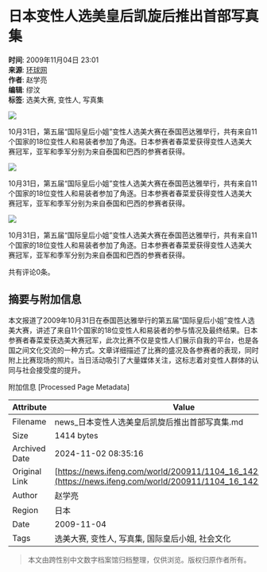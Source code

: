 # 日本变性人选美皇后凯旋后推出首部写真集

**时间**: 2009年11月04日 23:01  
**来源**: [环球网](http://world.huanqiu.com/roll/2009-11/622839.html)  
**作者**: 赵学亮  
**编辑**: 缪汶  
**标签**: 选美大赛, 变性人, 写真集  

![](http://img.ifeng.com/hres/200911/04/23/63efb4357af80a4e28f1ba4e345f55cf.jpg)

10月31日，第五届“国际皇后小姐”变性人选美大赛在泰国芭达雅举行，共有来自11个国家的18位变性人和易装者参加了角逐。日本参赛者春菜爱获得变性人选美大赛冠军，亚军和季军分别为来自泰国和巴西的参赛者获得。

![](http://img.ifeng.com/hres/200911/04/23/50b71968d59d1e5aa1cdf1288c1336d6.jpg)

10月31日，第五届“国际皇后小姐”变性人选美大赛在泰国芭达雅举行，共有来自11个国家的18位变性人和易装者参加了角逐。日本参赛者春菜爱获得变性人选美大赛冠军，亚军和季军分别为来自泰国和巴西的参赛者获得。

![](http://img.ifeng.com/hres/200911/04/23/bfdf3161d946c13a6a24c09c216c298c.jpg)

10月31日，第五届“国际皇后小姐”变性人选美大赛在泰国芭达雅举行，共有来自11个国家的18位变性人和易装者参加了角逐。日本参赛者春菜爱获得变性人选美大赛冠军，亚军和季军分别为来自泰国和巴西的参赛者获得。  

共有评论0条。

## 摘要与附加信息

<!-- tcd_abstract -->
本文报道了2009年10月31日在泰国芭达雅举行的第五届“国际皇后小姐”变性人选美大赛，讲述了来自11个国家的18位变性人和易装者的参与情况及最终结果。日本参赛者春菜爱获选美大赛冠军，此次比赛不仅是变性人们展示自我的平台，也是各国之间文化交流的一种方式。文章详细描述了比赛的盛况及各参赛者的表现，同时附上比赛现场的照片。当日活动吸引了大量媒体关注，这标志着对变性人群体的认同与社会接受度的提升。
<!-- tcd_abstract_end -->

附加信息 [Processed Page Metadata]

| Attribute       | Value                                  |
|-----------------|----------------------------------------|
| Filename        | news_日本变性人选美皇后凯旋后推出首部写真集.md                             |
| Size            | 1414 bytes                           |
| Archived Date   | 2024-11-02 08:35:16                             |
| Original Link   | [https://news.ifeng.com/world/200911/1104_16_1420654_1.shtml](https://news.ifeng.com/world/200911/1104_16_1420654_1.shtml)                       |
| Author          | 赵学亮                               |
| Region          | 日本                               |
| Date            | 2009-11-04                                 |
| Tags            | 选美大赛, 变性人, 写真集, 国际皇后小姐, 社会文化                                 |
>
> 本文由跨性别中文数字档案馆归档整理，仅供浏览。版权归原作者所有。
>